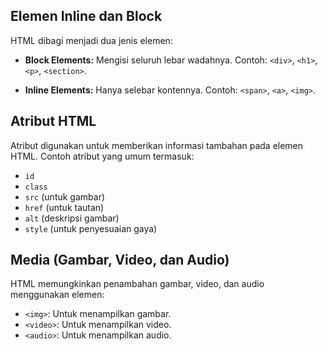 ## Elemen Inline dan Block

HTML dibagi menjadi dua jenis elemen:

- **Block Elements:** Mengisi seluruh lebar wadahnya. Contoh: `<div>`, `<h1>`, `<p>`, `<section>`.
  
- **Inline Elements:** Hanya selebar kontennya. Contoh: `<span>`, `<a>`, `<img>`.

## Atribut HTML

Atribut digunakan untuk memberikan informasi tambahan pada elemen HTML. Contoh atribut yang umum termasuk:

- `id`
- `class`
- `src` (untuk gambar)
- `href` (untuk tautan)
- `alt` (deskripsi gambar)
- `style` (untuk penyesuaian gaya)

## Media (Gambar, Video, dan Audio)

HTML memungkinkan penambahan gambar, video, dan audio menggunakan elemen:

- `<img>`: Untuk menampilkan gambar.
- `<video>`: Untuk menampilkan video.
- `<audio>`: Untuk menampilkan audio.

